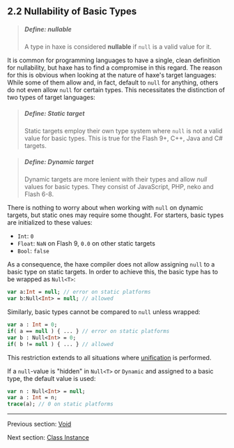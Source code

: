 ## 2.2 Nullability of Basic Types

> ##### Define: nullable
>
> A type in haxe is considered **nullable** if `null` is a valid value for it.


It is common for programming languages to have a single, clean definition for nullability, but haxe has to find a compromise in this regard. The reason for this is obvious when looking at the nature of haxe's target languages: While some of them allow and, in fact, default to `null` for anything, others do not even allow `null` for certain types. This necessitates the distinction of two types of target languages:

> ##### Define: Static target
>
> Static targets employ their own type system where `null` is not a valid value for basic types. This is true for the Flash 9+, C++, Java and C# targets.

> ##### Define: Dynamic target
>
> Dynamic targets are more lenient with their types and allow *null* values for basic types. They consist of JavaScript, PHP, neko and Flash 6-8.


There is nothing to worry about when working with `null` on dynamic targets, but static ones may require some thought. For starters, basic types are initialized to these values:



* `Int`: `0`
* `Float`: `NaN` on Flash 9, `0.0` on other static targets
* `Bool`: `false`


As a consequence, the haxe compiler does not allow assigning `null` to a basic type on static targets. In order to achieve this, the basic type has to be wrapped as `Null<T>`:

```haxe
var a:Int = null; // error on static platforms
var b:Null<Int> = null; // allowed
```
Similarly, basic types cannot be compared to `null` unless wrapped:

```haxe
var a : Int = 0;
if( a == null ) { ... } // error on static platforms
var b : Null<Int> = 0;
if( b != null ) { ... } // allowed
```
This restriction extends to all situations where [unification](3.3-Unification.md) is performed.

If a `null`-value is "hidden" in `Null<T>` or `Dynamic` and assigned to a basic type, the default value is used:

```haxe
var n : Null<Int> = null;
var a : Int = n;
trace(a); // 0 on static platforms
```

---

Previous section: [Void](2.1.3-Void.md)

Next section: [Class Instance](2.3-Class_Instance.md)